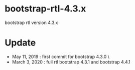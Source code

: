 # bootstrap-rtl-4.3.x
bootstrap rtl version 4.3.x

# Update
 - May 11, 2019 : first commit for bootstrap 4.3.0 \
 - March 3, 2020 : full rtl bootstrap 4.3.1 and bootstrap 4.4.1
